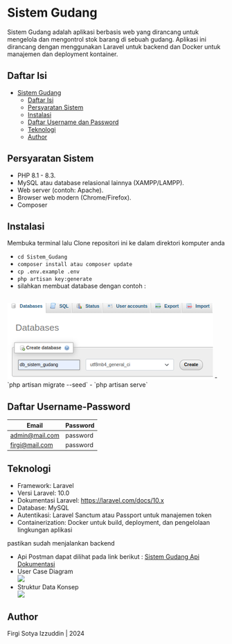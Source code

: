 # Sistem Gudang

Sistem Gudang adalah aplikasi berbasis web yang dirancang untuk mengelola dan mengontrol stok barang di sebuah gudang. Aplikasi ini dirancang dengan menggunakan Laravel untuk backend dan Docker untuk manajemen dan deployment kontainer.

## Daftar Isi

- [Sistem Gudang](#sistem-gudang)
  - [Daftar Isi](#daftar-isi)
  - [Persyaratan Sistem](#persyaratan-sistem)
  - [Instalasi](#instalasi)
  - [Daftar Username dan Password](#daftar-username-password)
  - [Teknologi](#teknologi)
  - [Author](#author)

## Persyaratan Sistem

- PHP 8.1 - 8.3.
- MySQL atau database relasional lainnya (XAMPP/LAMPP).
- Web server (contoh: Apache).
- Browser web modern (Chrome/Firefox).
- Composer

## Instalasi

Membuka terminal lalu
Clone repositori ini ke dalam direktori komputer anda

- `cd Sistem_Gudang`
- `composer install atau composer update` 
- `cp .env.example .env`
- `php artisan key:generate`
- silahkan membuat database dengan contoh : 
<br>
  <img src="./Dokumentasi/create_db.png">
- `php artisan migrate --seed`
- `php artisan serve`

## Daftar Username-Password

| Email             | Password    |
| ----------------- | ----------- |
| admin@mail.com    | password    | 
| firgi@mail.com    | password    |

## Teknologi
- Framework: Laravel
- Versi Laravel: 10.0
- Dokumentasi Laravel: https://laravel.com/docs/10.x
- Database: MySQL
- Autentikasi: Laravel Sanctum atau Passport untuk manajemen token
- Containerization: Docker untuk build, deployment, dan pengelolaan lingkungan aplikasi

pastikan sudah menjalankan backend
- Api Postman dapat dilihat pada link berikut : <a href="https://documenter.getpostman.com/view/23730561/2sA3sAfmwE">Sistem Gudang Api Dokumentasi</a>
- User Case Diagram <br/>
  <img src="./doc/use_case_diagram.png">
- Struktur Data Konsep <br/>
  <img src="./doc/schema_db.png">
  

## Author

Firgi Sotya Izzuddin | 2024
